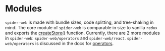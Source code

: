 # Modules

`spider-web` is made with bundle sizes, code splitting, and tree-shaking in mind. The core module of `spider-web` is comparable in size to vanilla `redux` and exports the [createStore()](../api/createStore.md) function. Currently, there are 2 more modules in `spider-web`: `spider-web/operators` and `spider-web/react`. `spider-web/operators` is discussed in the docs for [operators](./operators.md).
